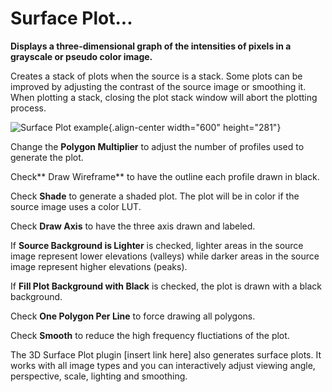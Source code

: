 # Surface Plot\...

**Displays a three-dimensional graph of the intensities of pixels in a
grayscale or pseudo color image.**

Creates a stack of plots when the source is a stack. Some plots can be
improved by adjusting the contrast of the source image or smoothing it.
When plotting a stack, closing the plot stack window will abort the
plotting process.

![Surface Plot
example](http://rsb.info.nih.gov/ij/docs/images/surface-plot.jpg){.align-center
width="600" height="281"}

Change the **Polygon Multiplier** to adjust the number of profiles used
to generate the plot.

Check\*\* Draw Wireframe\*\* to have the outline each profile drawn in
black.

Check **Shade** to generate a shaded plot. The plot will be in color if
the source image uses a color LUT.

Check **Draw Axis** to have the three axis drawn and labeled.

If **Source Background is Lighter** is checked, lighter areas in the
source image represent lower elevations (valleys) while darker areas in
the source image represent higher elevations (peaks).

If **Fill Plot Background with Black** is checked, the plot is drawn
with a black background.

Check **One Polygon Per Line** to force drawing all polygons.

Check **Smooth** to reduce the high frequency fluctiations of the plot.

The 3D Surface Plot plugin \[insert link here\] also generates surface
plots. It works with all image types and you can interactively adjust
viewing angle, perspective, scale, lighting and smoothing.

